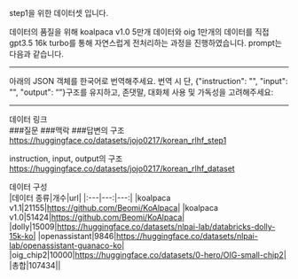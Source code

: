 step1을 위한 데이터셋 입니다.

데이터의 품질을 위해 koalpaca v1.0 5만개 데이터와 oig 1만개의 데이터를 직접 gpt3.5 16k turbo를 통해 자연스럽게 전처리하는 과정을 진행하였습니다.
prompt는 다음과 같습니다.
***
아래의 JSON 객체를 한국어로 번역해주세요. 
번역 시 단, {"instruction": "", "input": "", "output": “”}구조를 유지하고, 존댓말, 대화체 사용 및 가독성을 고려해주세요:
***

데이터 링크   
###질문 ###맥락 ###답변의 구조  
https://huggingface.co/datasets/jojo0217/korean_rlhf_step1

instruction, input, output의 구조  
https://huggingface.co/datasets/jojo0217/korean_rlhf_dataset

데이터 구성   
|데이터 종류|개수|url|
|:---|---:|---:|
|koalpaca v1.1|21155|https://github.com/Beomi/KoAlpaca|
|koalpaca v1.0|51424|https://github.com/Beomi/KoAlpaca|
|dolly|15009|https://huggingface.co/datasets/nlpai-lab/databricks-dolly-15k-ko|
|openassistant|9846|https://huggingface.co/datasets/nlpai-lab/openassistant-guanaco-ko|
|oig_chip2|10000|https://huggingface.co/datasets/0-hero/OIG-small-chip2|
|총합|107434||
